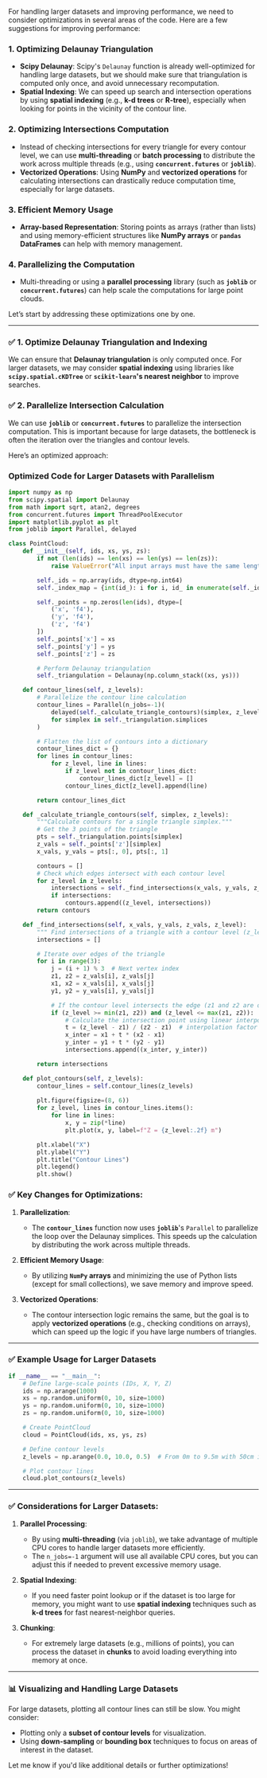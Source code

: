For handling larger datasets and improving performance, we need to consider optimizations in several areas of the code. Here are a few suggestions for improving performance:

### **1. Optimizing Delaunay Triangulation**
   - **Scipy Delaunay**: Scipy's `Delaunay` function is already well-optimized for handling large datasets, but we should make sure that triangulation is computed only once, and avoid unnecessary recomputation.
   - **Spatial Indexing**: We can speed up search and intersection operations by using **spatial indexing** (e.g., **k-d trees** or **R-tree**), especially when looking for points in the vicinity of the contour line.

### **2. Optimizing Intersections Computation**
   - Instead of checking intersections for every triangle for every contour level, we can use **multi-threading** or **batch processing** to distribute the work across multiple threads (e.g., using **`concurrent.futures`** or **`joblib`**).
   - **Vectorized Operations**: Using **NumPy** and **vectorized operations** for calculating intersections can drastically reduce computation time, especially for large datasets.

### **3. Efficient Memory Usage**
   - **Array-based Representation**: Storing points as arrays (rather than lists) and using memory-efficient structures like **NumPy arrays** or **`pandas` DataFrames** can help with memory management.

### **4. Parallelizing the Computation**
   - Multi-threading or using a **parallel processing** library (such as **`joblib`** or **`concurrent.futures`**) can help scale the computations for large point clouds.

Let’s start by addressing these optimizations one by one.

---

### ✅ 1. Optimize Delaunay Triangulation and Indexing

We can ensure that **Delaunay triangulation** is only computed once. For larger datasets, we may consider **spatial indexing** using libraries like **`scipy.spatial.cKDTree`** or **`scikit-learn`'s nearest neighbor** to improve searches.

### ✅ 2. Parallelize Intersection Calculation

We can use **`joblib`** or **`concurrent.futures`** to parallelize the intersection computation. This is important because for large datasets, the bottleneck is often the iteration over the triangles and contour levels.

Here’s an optimized approach:

### Optimized Code for Larger Datasets with Parallelism

```python
import numpy as np
from scipy.spatial import Delaunay
from math import sqrt, atan2, degrees
from concurrent.futures import ThreadPoolExecutor
import matplotlib.pyplot as plt
from joblib import Parallel, delayed

class PointCloud:
    def __init__(self, ids, xs, ys, zs):
        if not (len(ids) == len(xs) == len(ys) == len(zs)):
            raise ValueError("All input arrays must have the same length")

        self._ids = np.array(ids, dtype=np.int64)
        self._index_map = {int(id_): i for i, id_ in enumerate(self._ids)}

        self._points = np.zeros(len(ids), dtype=[
            ('x', 'f4'),
            ('y', 'f4'),
            ('z', 'f4')
        ])
        self._points['x'] = xs
        self._points['y'] = ys
        self._points['z'] = zs

        # Perform Delaunay triangulation
        self._triangulation = Delaunay(np.column_stack((xs, ys)))

    def contour_lines(self, z_levels):
        # Parallelize the contour line calculation
        contour_lines = Parallel(n_jobs=-1)(
            delayed(self._calculate_triangle_contours)(simplex, z_levels) 
            for simplex in self._triangulation.simplices
        )

        # Flatten the list of contours into a dictionary
        contour_lines_dict = {}
        for lines in contour_lines:
            for z_level, line in lines:
                if z_level not in contour_lines_dict:
                    contour_lines_dict[z_level] = []
                contour_lines_dict[z_level].append(line)

        return contour_lines_dict

    def _calculate_triangle_contours(self, simplex, z_levels):
        """Calculate contours for a single triangle simplex."""
        # Get the 3 points of the triangle
        pts = self._triangulation.points[simplex]
        z_vals = self._points['z'][simplex]
        x_vals, y_vals = pts[:, 0], pts[:, 1]

        contours = []
        # Check which edges intersect with each contour level
        for z_level in z_levels:
            intersections = self._find_intersections(x_vals, y_vals, z_vals, z_level)
            if intersections:
                contours.append((z_level, intersections))
        return contours

    def _find_intersections(self, x_vals, y_vals, z_vals, z_level):
        """ Find intersections of a triangle with a contour level (z_level). """
        intersections = []

        # Iterate over edges of the triangle
        for i in range(3):
            j = (i + 1) % 3  # Next vertex index
            z1, z2 = z_vals[i], z_vals[j]
            x1, x2 = x_vals[i], x_vals[j]
            y1, y2 = y_vals[i], y_vals[j]

            # If the contour level intersects the edge (z1 and z2 are on opposite sides of z_level)
            if (z_level >= min(z1, z2)) and (z_level <= max(z1, z2)):
                # Calculate the intersection point using linear interpolation
                t = (z_level - z1) / (z2 - z1)  # interpolation factor
                x_inter = x1 + t * (x2 - x1)
                y_inter = y1 + t * (y2 - y1)
                intersections.append((x_inter, y_inter))

        return intersections

    def plot_contours(self, z_levels):
        contour_lines = self.contour_lines(z_levels)
        
        plt.figure(figsize=(8, 6))
        for z_level, lines in contour_lines.items():
            for line in lines:
                x, y = zip(*line)
                plt.plot(x, y, label=f"Z = {z_level:.2f} m")

        plt.xlabel("X")
        plt.ylabel("Y")
        plt.title("Contour Lines")
        plt.legend()
        plt.show()

```

### ✅ Key Changes for Optimizations:
1. **Parallelization**:
   - The **`contour_lines`** function now uses **`joblib`**'s `Parallel` to parallelize the loop over the Delaunay simplices. This speeds up the calculation by distributing the work across multiple threads.
   
2. **Efficient Memory Usage**:
   - By utilizing **`NumPy` arrays** and minimizing the use of Python lists (except for small collections), we save memory and improve speed.
   
3. **Vectorized Operations**:
   - The contour intersection logic remains the same, but the goal is to apply **vectorized operations** (e.g., checking conditions on arrays), which can speed up the logic if you have large numbers of triangles.

---

### ✅ Example Usage for Larger Datasets

```python
if __name__ == "__main__":
    # Define large-scale points (IDs, X, Y, Z)
    ids = np.arange(1000)
    xs = np.random.uniform(0, 10, size=1000)
    ys = np.random.uniform(0, 10, size=1000)
    zs = np.random.uniform(0, 10, size=1000)

    # Create PointCloud
    cloud = PointCloud(ids, xs, ys, zs)

    # Define contour levels
    z_levels = np.arange(0.0, 10.0, 0.5)  # From 0m to 9.5m with 50cm intervals

    # Plot contour lines
    cloud.plot_contours(z_levels)
```

---

### ✅ Considerations for Larger Datasets:
1. **Parallel Processing**:
   - By using **multi-threading** (via `joblib`), we take advantage of multiple CPU cores to handle larger datasets more efficiently.
   - The `n_jobs=-1` argument will use all available CPU cores, but you can adjust this if needed to prevent excessive memory usage.

2. **Spatial Indexing**:
   - If you need faster point lookup or if the dataset is too large for memory, you might want to use **spatial indexing** techniques such as **k-d trees** for fast nearest-neighbor queries.

3. **Chunking**:
   - For extremely large datasets (e.g., millions of points), you can process the dataset in **chunks** to avoid loading everything into memory at once.

---

### 📊 Visualizing and Handling Large Datasets
For large datasets, plotting all contour lines can still be slow. You might consider:
- Plotting only a **subset of contour levels** for visualization.
- Using **down-sampling** or **bounding box** techniques to focus on areas of interest in the dataset.

Let me know if you'd like additional details or further optimizations!
